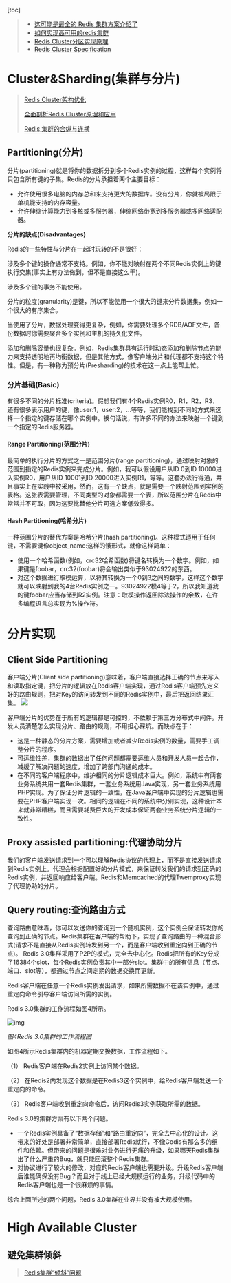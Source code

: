 
[toc]

> - [这可能是最全的 Redis 集群方案介绍了 ](http://mp.weixin.qq.com/s?__biz=MzA3MzYwNjQ3NA==&mid=2651296671&idx=1&sn=366de50a6787963517ff6e096c9d1643&scene=2&srcid=0601j5sEtcRyw9TtehhXW0Ix&from=timeline&isappinstalled=0#wechat_redirect)
> - [如何实现高可用的redis集群 ](http://mp.weixin.qq.com/s?__biz=MzAwNTg2MDUyMw==&mid=2247483661&idx=1&sn=c924b3a2b098c4211b0044de180a1c0e)
> - [Redis Cluster分区实现原理 ](http://my.oschina.net/andylucc/blog/704440)
> - [Redis Cluster Specification](http://redis.io/topics/cluster-spec)

# Cluster&Sharding(集群与分片)

> [Redis Cluster架构优化](http://blog.csdn.net/dc_726/article/details/48733265)
> 
> [全面剖析Redis Cluster原理和应用](http://blog.csdn.net/dc_726/article/details/48552531)
> 
> [Redis 集群的合纵与连横](http://blog.csdn.net/mindfloating/article/details/50458768?utm_source=tuicool&utm_medium=referral)

## Partitioning(分片)

分片(partitioning)就是将你的数据拆分到多个Redis实例的过程，这样每个实例将只包含所有键的子集。Redis的分片承担着两个主要目标：

- 允许使用很多电脑的内存总和来支持更大的数据库。没有分片，你就被局限于单机能支持的内存容量。
- 允许伸缩计算能力到多核或多服务器，伸缩网络带宽到多服务器或多网络适配器。

**分片的缺点(Disadvantages)**

   Redis的一些特性与分片在一起时玩转的不是很好：

涉及多个键的操作通常不支持。例如，你不能对映射在两个不同Redis实例上的键执行交集(事实上有办法做到，但不是直接这么干)。

涉及多个键的事务不能使用。

分片的粒度(granularity)是键，所以不能使用一个很大的键来分片数据集，例如一个很大的有序集合。

当使用了分片，数据处理变得更复杂，例如，你需要处理多个RDB/AOF文件，备份数据时你需要聚合多个实例和主机的持久化文件。

添加和删除容量也很复杂。例如，Redis集群具有运行时动态添加和删除节点的能力来支持透明地再均衡数据，但是其他方式，像客户端分片和代理都不支持这个特性。但是，有一种称为预分片(Presharding)的技术在这一点上能帮上忙。

### 分片基础(Basic)

有很多不同的分片标准(criteria)。假想我们有4个Redis实例R0，R1，R2，R3，还有很多表示用户的键，像user:1，user:2，…等等，我们能找到不同的方式来选择一个指定的键存储在哪个实例中。换句话说，有许多不同的办法来映射一个键到一个指定的Redis服务器。

#### Range Partitioning(范围分片)

最简单的执行分片的方式之一是范围分片(range partitioning)，通过映射对象的范围到指定的Redis实例来完成分片。例如，我可以假设用户从ID 0到ID 10000进入实例R0，用户从ID 10001到ID 20000进入实例R1，等等。这套办法行得通，并且事实上在实践中被采用，然而，这有一个缺点，就是需要一个映射范围到实例的表格。这张表需要管理，不同类型的对象都需要一个表，所以范围分片在Redis中常常并不可取，因为这要比替他分片可选方案低效得多。



#### Hash Partitioning(哈希分片)

一种范围分片的替代方案是哈希分片(hash partitioning)。这种模式适用于任何键，不需要键像object_name:<id>这样的饿形式，就像这样简单：

- 使用一个哈希函数(例如，crc32哈希函数)将键名转换为一个数字。例如，如果键是foobar，crc32(foobar)将会输出类似于93024922的东西。
- 对这个数据进行取模运算，以将其转换为一个0到3之间的数字，这样这个数字就可以映射到我的4台Redis实例之一。93024922模4等于2，所以我知道我的键foobar应当存储到R2实例。注意：取模操作返回除法操作的余数，在许多编程语言总实现为%操作符。

# 分片实现

## Client Side Partitioning
客户端分片(Client side partitioning)意味着，客户端直接选择正确的节点来写入和读取指定键，把分片的逻辑放在Redis客户端实现，通过Redis客户端预先定义好的路由规则，把对Key的访问转发到不同的Redis实例中，最后把返回结果汇集。
![](http://mmbiz.qpic.cn/mmbiz/tzia4bcY5HEKxeYTFdFSwaLu6W5SRXboVfjADFKI3XuM46NCTmibn1zG1hojf8VTf3qwBWdN8wiaRlsaNjLvgqp6A/640?wx_fmt=png&wxfrom=5&wx_lazy=1)

客户端分片的优势在于所有的逻辑都是可控的，不依赖于第三方分布式中间件。开发人员清楚怎么实现分片、路由的规则，不用担心踩坑。而缺点在于：
- 这是一种静态的分片方案，需要增加或者减少Redis实例的数量，需要手工调整分片的程序。
- 可运维性差，集群的数据出了任何问题都需要运维人员和开发人员一起合作，减缓了解决问题的速度，增加了跨部门沟通的成本。
- 在不同的客户端程序中，维护相同的分片逻辑成本巨大。例如，系统中有两套业务系统共用一套Redis集群，一套业务系统用Java实现，另一套业务系统用PHP实现。为了保证分片逻辑的一致性，在Java客户端中实现的分片逻辑也需要在PHP客户端实现一次。相同的逻辑在不同的系统中分别实现，这种设计本来就非常糟糕，而且需要耗费巨大的开发成本保证两套业务系统分片逻辑的一致性。

## Proxy assisted partitioning:代理协助分片
我们的客户端发送请求到一个可以理解Redis协议的代理上，而不是直接发送请求到Redis实例上。代理会根据配置好的分片模式，来保证转发我们的请求到正确的Redis实例，并返回响应给客户端。Redis和Memcached的代理Twemproxy实现了代理协助的分片。

## Query routing:查询路由方式
查询路由意味着，你可以发送你的查询到一个随机实例，这个实例会保证转发你的查询到正确的节点。Redis集群在客户端的帮助下，实现了查询路由的一种混合形式(请求不是直接从Redis实例转发到另一个，而是客户端收到重定向到正确的节点)。
Redis 3.0集群采用了P2P的模式，完全去中心化。Redis把所有的Key分成了16384个slot，每个Redis实例负责其中一部分slot。集群中的所有信息（节点、端口、slot等），都通过节点之间定期的数据交换而更新。

Redis客户端在任意一个Redis实例发出请求，如果所需数据不在该实例中，通过重定向命令引导客户端访问所需的实例。

Redis 3.0集群的工作流程如图4所示。

![img](http://mmbiz.qpic.cn/mmbiz/tzia4bcY5HEKxeYTFdFSwaLu6W5SRXboVsbPPVPFxWHX3Qs38CPS8q4TxcKC6emHlDIq0ZvsopSxq3eiajCOFlWQ/640?wx_fmt=png&wxfrom=5&wx_lazy=1)

*图4Redis 3.0集群的工作流程图*

如图4所示Redis集群内的机器定期交换数据，工作流程如下。

（1）      Redis客户端在Redis2实例上访问某个数据。

（2）      在Redis2内发现这个数据是在Redis3这个实例中，给Redis客户端发送一个重定向的命令。

（3）      Redis客户端收到重定向命令后，访问Redis3实例获取所需的数据。

Redis 3.0的集群方案有以下两个问题。

- 一个Redis实例具备了“数据存储”和“路由重定向”，完全去中心化的设计。这带来的好处是部署非常简单，直接部署Redis就行，不像Codis有那么多的组件和依赖。但带来的问题是很难对业务进行无痛的升级，如果哪天Redis集群出了什么严重的Bug，就只能回滚整个Redis集群。
- 对协议进行了较大的修改，对应的Redis客户端也需要升级。升级Redis客户端后谁能确保没有Bug？而且对于线上已经大规模运行的业务，升级代码中的Redis客户端也是一个很麻烦的事情。

综合上面所述的两个问题，Redis 3.0集群在业界并没有被大规模使用。

# High Available Cluster
## 避免集群倾斜
> [Redis集群“倾斜”问题 ](https://zhuoroger.github.io/2016/08/03/redis-cluster-imbalance/)


